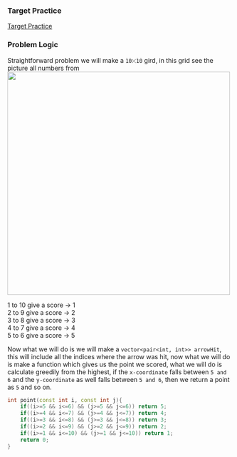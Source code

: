 ### Target Practice
[Target Practice](https://codeforces.com/problemset/problem/1873/C)

### Problem Logic
Straightforward problem we will make a `10⤫10` gird, in this grid see the picture all numbers from  
<img src="https://github.com/user-attachments/assets/8358a032-b3c9-40e5-9151-90975fa8ef7e" width="500"/>

1 to 10 give a score -> 1  
2 to 9 give a score -> 2  
3 to 8 give a score -> 3  
4 to 7 give a score -> 4  
5 to 6 give a score -> 5  

Now what we will do is we will make a `vector<pair<int, int>> arrowHit`, this will include all the indices where the arrow was hit, now what we will do is make a function which gives us the point we scored, what we will do is calculate greedily from the highest, if the `x-coordinate` falls between `5 and 6` and the `y-coordinate` as well falls between `5 and 6`, then we return a point as `5` and so on.

```cpp
int point(const int i, const int j){
    if((i>=5 && i<=6) && (j>=5 && j<=6)) return 5;
    if((i>=4 && i<=7) && (j>=4 && j<=7)) return 4;
    if((i>=3 && i<=8) && (j>=3 && j<=8)) return 3;
    if((i>=2 && i<=9) && (j>=2 && j<=9)) return 2;
    if((i>=1 && i<=10) && (j>=1 && j<=10)) return 1;
    return 0;
}
